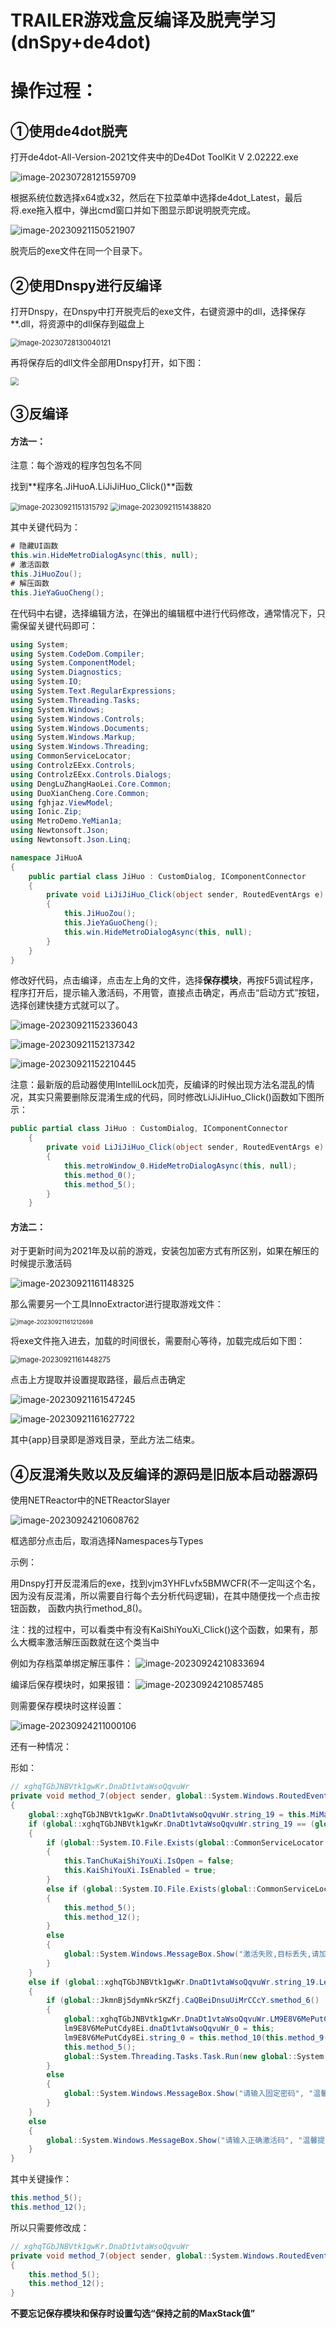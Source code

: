 # TRAILER游戏盒反编译及脱壳学习(dnSpy+de4dot)

# 操作过程：

## ①使用de4dot脱壳

打开de4dot-All-Version-2021文件夹中的De4Dot ToolKit V 2.02222.exe

![image-20230728121559709](http://sapic.lyh27.top/static/upload/admin/image-20230728121559709.png)

根据系统位数选择x64或x32，然后在下拉菜单中选择de4dot_Latest，最后将.exe拖入框中，弹出cmd窗口并如下图显示即说明脱壳完成。

![image-20230921150521907](http://sapic.lyh27.top/static/upload/admin/image-20230921150521907.png)

脱壳后的exe文件在同一个目录下。

## ②使用Dnspy进行反编译

打开Dnspy，在Dnspy中打开脱壳后的exe文件，右键资源中的dll，选择保存**.dll，将资源中的dll保存到磁盘上

<img src="http://sapic.lyh27.top/static/upload/admin/image-20230728130040121.png" alt="image-20230728130040121" style="zoom: 80%;" />

再将保存后的dll文件全部用Dnspy打开，如下图：

<img src="http://sapic.lyh27.top/static/upload/admin/image-20230728130237477.png" style="zoom: 80%;" />

## ③反编译

#### 方法一：

注意：每个游戏的程序包包名不同

找到**程序名.JiHuoA.LiJiJiHuo_Click()**函数

<img src="http://sapic.lyh27.top/static/upload/admin/image-20230921151315792.png" alt="image-20230921151315792" style="zoom:80%;" />

<img src="http://sapic.lyh27.top/static/upload/admin/image-20230921151438820.png" alt="image-20230921151438820" style="zoom:80%;" />

其中关键代码为：

```c#
# 隐藏UI函数
this.win.HideMetroDialogAsync(this, null);
# 激活函数
this.JiHuoZou();
# 解压函数
this.JieYaGuoCheng();
```

在代码中右键，选择编辑方法，在弹出的编辑框中进行代码修改，通常情况下，只需保留关键代码即可：

```c#
using System;
using System.CodeDom.Compiler;
using System.ComponentModel;
using System.Diagnostics;
using System.IO;
using System.Text.RegularExpressions;
using System.Threading.Tasks;
using System.Windows;
using System.Windows.Controls;
using System.Windows.Documents;
using System.Windows.Markup;
using System.Windows.Threading;
using CommonServiceLocator;
using ControlzEExx.Controls;
using ControlzEExx.Controls.Dialogs;
using DengLuZhangHaoLei.Core.Common;
using DuoXianCheng.Core.Common;
using fghjaz.ViewModel;
using Ionic.Zip;
using MetroDemo.YeMian1a;
using Newtonsoft.Json;
using Newtonsoft.Json.Linq;

namespace JiHuoA
{
	public partial class JiHuo : CustomDialog, IComponentConnector
	{
		private void LiJiJiHuo_Click(object sender, RoutedEventArgs e)
		{
			this.JiHuoZou();
			this.JieYaGuoCheng();
			this.win.HideMetroDialogAsync(this, null);
		}
	}
}
```

修改好代码，点击编译，点击左上角的文件，选择**保存模块**，再按F5调试程序，程序打开后，提示输入激活码，不用管，直接点击确定，再点击“启动方式”按钮，选择创建快捷方式就可以了。

![image-20230921152336043](http://sapic.lyh27.top/static/upload/admin/image-20230921152336043.png)

![image-20230921152137342](http://sapic.lyh27.top/static/upload/admin/image-20230921152137342.png)

![image-20230921152210445](http://sapic.lyh27.top/static/upload/admin/image-20230921152210445.png)

注意：最新版的启动器使用IntelliLock加壳，反编译的时候出现方法名混乱的情况，其实只需要删除反混淆生成的代码，同时修改LiJiJiHuo_Click()函数如下图所示：

```c#
public partial class JiHuo : CustomDialog, IComponentConnector
	{
		private void LiJiJiHuo_Click(object sender, RoutedEventArgs e)
		{
			this.metroWindow_0.HideMetroDialogAsync(this, null);
			this.method_0();
			this.method_5();
		}
	}
```

#### 方法二：

对于更新时间为2021年及以前的游戏，安装包加密方式有所区别，如果在解压的时候提示激活码

![image-20230921161148325](http://sapic.lyh27.top/static/upload/admin/image-20230921161148325.png)

那么需要另一个工具InnoExtractor进行提取游戏文件：

<img src="http://sapic.lyh27.top/static/upload/admin/image-20230921161212698.png" alt="image-20230921161212698" style="zoom: 67%;" />

将exe文件拖入进去，加载的时间很长，需要耐心等待，加载完成后如下图：

<img src="http://sapic.lyh27.top/static/upload/admin/image-20230921161448275.png" alt="image-20230921161448275" style="zoom:80%;" />

点击上方提取并设置提取路径，最后点击确定

![image-20230921161547245](http://sapic.lyh27.top/static/upload/admin/image-20230921161547245.png)

![image-20230921161627722](http://sapic.lyh27.top/static/upload/admin/image-20230921161627722.png)



其中{app}目录即是游戏目录，至此方法二结束。

## ④反混淆失败以及反编译的源码是旧版本启动器源码

使用NETReactor中的NETReactorSlayer

![image-20230924210608762](http://sapic.lyh27.top/static/upload/admin/image-20230924210608762.png)

框选部分点击后，取消选择Namespaces与Types

示例：

用Dnspy打开反混淆后的exe，找到vjm3YHFLvfx5BMWCFR(不一定叫这个名，因为没有反混淆，所以需要自行每个去分析代码逻辑)，在其中随便找一个点击按钮函数， 函数内执行method_8()。

注：找的过程中，可以看类中有没有KaiShiYouXi_Click()这个函数，如果有，那么大概率激活解压函数就在这个类当中

例如为存档菜单绑定解压事件：
![image-20230924210833694](http://sapic.lyh27.top/static/upload/admin/image-20230924210833694.png)

编译后保存模块时，如果报错：
![image-20230924210857485](http://sapic.lyh27.top/static/upload/admin/image-20230924210857485.png)

则需要保存模块时这样设置：


![image-20230924211000106](http://sapic.lyh27.top/static/upload/admin/image-20230924211000106.png)

还有一种情况：

形如：

```c#
// xghqTGbJNBVtk1gwKr.DnaDt1vtaWsoQqvuWr
private void method_7(object sender, global::System.Windows.RoutedEventArgs e)
{
	global::xghqTGbJNBVtk1gwKr.DnaDt1vtaWsoQqvuWr.string_19 = this.MiMaKuang.Password.Replace(" ", "");
	if (global::xghqTGbJNBVtk1gwKr.DnaDt1vtaWsoQqvuWr.string_19 == (global::xghqTGbJNBVtk1gwKr.DnaDt1vtaWsoQqvuWr.string_9 ?? ""))
	{
		if (global::System.IO.File.Exists(global::CommonServiceLocator.ServiceLocator.Current.GetInstance<global::JkmnBj5dymNkrSKZfj.CaQBeiDnsuUiMrCCcY>().method_2() + "\\" + global::xghqTGbJNBVtk1gwKr.DnaDt1vtaWsoQqvuWr.string_2 + ".exe"))
		{
			this.TanChuKaiShiYouXi.IsOpen = false;
			this.KaiShiYouXi.IsEnabled = true;
		}
		else if (global::System.IO.File.Exists(global::CommonServiceLocator.ServiceLocator.Current.GetInstance<global::JkmnBj5dymNkrSKZfj.CaQBeiDnsuUiMrCCcY>().method_2() + "\\data_steam"))
		{
			this.method_5();
			this.method_12();
		}
		else
		{
			global::System.Windows.MessageBox.Show("激活失败,目标丢失,请加测文件完整性,或者目标文件被杀毒软件误删.", "系统提示", global::System.Windows.MessageBoxButton.OK, global::System.Windows.MessageBoxImage.Asterisk);
		}
	}
	else if (global::xghqTGbJNBVtk1gwKr.DnaDt1vtaWsoQqvuWr.string_19.Length == 0xA || global::xghqTGbJNBVtk1gwKr.DnaDt1vtaWsoQqvuWr.string_19.Length == 0x10)
	{
		if (global::JkmnBj5dymNkrSKZfj.CaQBeiDnsuUiMrCCcY.smethod_6() != "WLCW")
		{
			global::xghqTGbJNBVtk1gwKr.DnaDt1vtaWsoQqvuWr.LM9E8V6MePutCdy8Ei lm9E8V6MePutCdy8Ei = new global::xghqTGbJNBVtk1gwKr.DnaDt1vtaWsoQqvuWr.LM9E8V6MePutCdy8Ei();
			lm9E8V6MePutCdy8Ei.dnaDt1vtaWsoQqvuWr_0 = this;
			lm9E8V6MePutCdy8Ei.string_0 = this.method_10(this.method_9() + this.method_8());
			this.method_5();
			global::System.Threading.Tasks.Task.Run(new global::System.Action(lm9E8V6MePutCdy8Ei.method_0)).ContinueWith(new global::System.Action<global::System.Threading.Tasks.Task>(this.method_17));
		}
		else
		{
			global::System.Windows.MessageBox.Show("请输入固定密码", "温馨提醒");
		}
	}
	else
	{
		global::System.Windows.MessageBox.Show("请输入正确激活码", "温馨提醒");
	}
}
```

其中关键操作：

```c#
this.method_5();
this.method_12();
```

所以只需要修改成：

```c#
// xghqTGbJNBVtk1gwKr.DnaDt1vtaWsoQqvuWr
private void method_7(object sender, global::System.Windows.RoutedEventArgs e)
{
	this.method_5();
	this.method_12();
}
```

**不要忘记保存模块和保存时设置勾选“保持之前的MaxStack值”**

